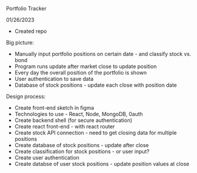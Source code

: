 Portfolio Tracker

01/26/2023
- Created repo


Big picture:
- Manually input portfolio positions on certain date - and classify stock vs. bond
- Program runs update after market close to update position
- Every day the overall position of the portfolio is shown
- User authentication to save data
- Database of stock positions - update each close with position date

Design process:
- Create front-end sketch in figma
- Technologies to use - React, Node, MongoDB, 0auth
- Create backend shell (for secure authentication)
- Create react front-end - with react router
- Create stock API connection - need to get closing data for multiple positions
- Create database of stock positions - update after close
- Create classification for stock positions - or user input?
- Create user authentication
- Create databse of user stock positions - update position values at close

